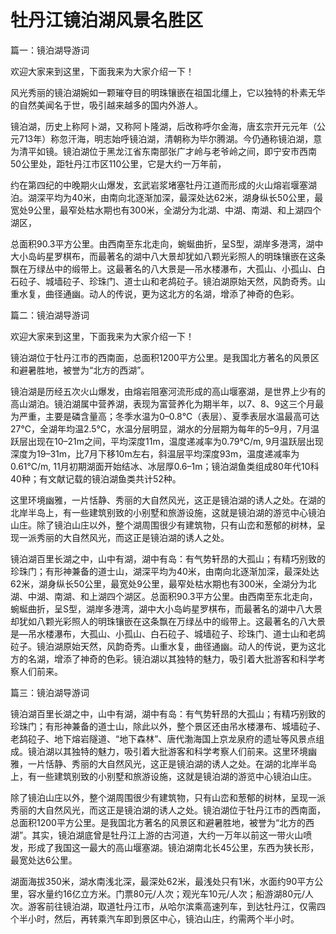 # 牡丹江镜泊湖风景名胜区  
篇一：镜泊湖导游词  

欢迎大家来到这里，下面我来为大家介绍一下！  

风光秀丽的镜泊湖婉如一颗璀夺目的明珠镶嵌在祖国北缰上，它以独特的朴素无华的自然美闻名于世，吸引越来越多的国内外游人。  

镜泊湖，历史上称阿卜湖，又称阿卜隆湖，后改称呼尔金海，唐玄宗开元元年（公元713年）称忽汗海，明志始呼镜泊湖，清朝称为毕尔腾湖。今仍通称镜泊湖，意为清平如镜。镜泊湖位于黑龙江省东南部张广才岭与老爷岭之间，即宁安市西南50公里处，距牡丹江市区110公里，它是大约一万年前，  

约在第四纪的中晚期火山爆发，玄武岩浆堵塞牡丹江道而形成的火山熔岩堰塞湖泊。湖深平均为40米，由南向北逐渐加深，最深处达62米，湖身纵长50公里，最宽处9公里，最窄处枯水期也有300米，全湖分为北湖、中湖、南湖、和上湖四个湖区，  

总面积90.3平方公里。由西南至东北走向，蜿蜒曲折，呈S型，湖岸多港湾，湖中大小岛屿星罗棋布，而最著名的湖中八大景却犹如八颗光彩照人的明珠镶嵌在这条飘在万绿丛中的缎带上。这最著名的八大景是—吊水楼瀑布，大孤山、小孤山、白石砬子、城墙砬子、珍珠门、道士山和老鸪砬子。镜泊湖原始天然，风韵奇秀。山重水复，曲径通幽。动人的传说，更为这北方的名湖，增添了神奇的色彩。  

篇二：镜泊湖导游词  

欢迎大家来到这里，下面我来为大家介绍一下！  

镜泊湖位于牡丹江市的西南面，总面积1200平方公里。是我国北方著名的风景区和避暑胜地，被誉为“北方的西湖”。  

镜泊湖是历经五次火山爆发，由熔岩阻塞河流形成的高山堰塞湖，是世界上少有的高山湖泊。镜泊湖属中营养湖，表现为富营养化为期半年，以7、8、9这三个月最为严重，主要是磷含量高；冬季水温为0–0.8℃（表层）、夏季表层水温最高可达27℃，全湖年均温2.5℃，水温分层明显，湖水的分层期为每年的5–9月，7月温跃层出现在10–21m之间，平均深度11m，温度递减率为0.79℃/m, 9月温跃层出现深度为19–31m，比7月下移10m左右，斜温层平均深度93m，温度递减率为0.61℃/m, 11月初期湖面开始结冰、冰层厚0.6–1m；镜泊湖鱼类组成80年代10科40种；有文献记载的镜泊湖鱼类共计52种。  

这里环境幽雅，一片恬静、秀丽的大自然风光，这正是镜泊湖的诱人之处。在湖的北岸半岛上，有一些建筑别致的小别墅和旅游设施，这就是镜泊湖的游览中心镜泊山庄。除了镜泊山庄以外，整个湖周围很少有建筑物，只有山峦和葱郁的树林，呈现一派秀丽的大自然风光，而这正是镜泊湖的诱人之处。  

镜泊湖百里长湖之中，山中有湖，湖中有岛：有气势轩昂的大孤山；有精巧别致的珍珠门；有形神兼备的道士山，湖深平均为40米，由南向北逐渐加深，最深处达62米，湖身纵长50公里，最宽处9公里，最窄处枯水期也有300米，全湖分为北湖、中湖、南湖、和上湖四个湖区。总面积90.3平方公里。由西南至东北走向，蜿蜒曲折，呈S型，湖岸多港湾，湖中大小岛屿星罗棋布，而最著名的湖中八大景却犹如八颗光彩照人的明珠镶嵌在这条飘在万绿丛中的缎带上。这最著名的八大景是—吊水楼瀑布，大孤山、小孤山、白石砬子、城墙砬子、珍珠门、道士山和老鸪砬子。镜泊湖原始天然，风韵奇秀。山重水复，曲径通幽。动人的传说，更为这北方的名湖，增添了神奇的色彩。镜泊湖以其独特的魅力，吸引着大批游客和科学考察人们前来。  

篇三：镜泊湖导游词  

镜泊湖百里长湖之中，山中有湖，湖中有岛：有气势轩昂的大孤山；有精巧别致的珍珠门；有形神兼备的道士山，除此以外，整个景区还由吊水楼瀑布、城墙砬子、老鸹砬子、地下熔岩隧道、“地下森林”、唐代渤海国上京龙泉府的遗址等风景点组成。镜泊湖以其独特的魅力，吸引着大批游客和科学考察人们前来。这里环境幽雅，一片恬静、秀丽的大自然风光，这正是镜泊湖的诱人之处。在湖的北岸半岛上，有一些建筑别致的小别墅和旅游设施，这就是镜泊湖的游览中心镜泊山庄。  

除了镜泊山庄以外，整个湖周围很少有建筑物，只有山峦和葱郁的树林，呈现一派秀丽的大自然风光，而这正是镜泊湖的诱人之处。镜泊湖位于牡丹江市的西南面，总面积1200平方公里。是我国北方著名的风景区和避暑胜地，被誉为“北方的西湖”。其实，镜泊湖底曾是牡丹江上游的古河道，大约一万年以前这一带火山喷发，形成了我国这一最大的高山堰塞湖。镜泊湖南北长45公里，东西为狭长形，最宽处达6公里。  

湖面海拔350米，湖水南浅北深，最深处62米，最浅处只有1米，水面约90平方公里，容水量约16亿立方米。门票80元/人次；观光车10元/人次；船游湖80元/人次。游客前往镜泊湖，取道牡丹江市，从哈尔滨乘高速列车，到达牡丹江，仅需四个半小时，然后，再转乘汽车即到景区中心，镜泊山庄，约需两个半小时。  
<!-- Last processed: 2025-07-22 03:44:20 -->
